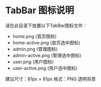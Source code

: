 # TabBar 图标说明

请在此目录下放置以下TabBar图标文件：

- home.png (首页图标)
- home-active.png (首页选中图标)
- admin.png (管理图标)  
- admin-active.png (管理选中图标)
- user.png (用户图标)
- user-active.png (用户选中图标)

建议尺寸：81px × 81px
格式：PNG 透明背景